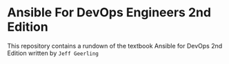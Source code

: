# Ansible For DevOps Engineers 2nd Edition
This repository contains a rundown of the textbook Ansible for DevOps 2nd Edition written by `Jeff Geerling`
